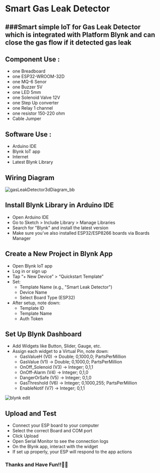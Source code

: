# Smart Gas Leak Detector
###Smart simple IoT for Gas Leak Detector which is integrated with Platform Blynk and can close the gas flow if it detected gas leak
----------------------------------------------------------------------------
## Component Use : 
- one Breadboard
- one ESP32-WROOM-32D
- one MQ-6 Senor
- one Buzzer 5V
- one LED 5mm
- one Solenoid Valve 12V
- one Step Up converter
- one Relay 1 channel
- one resistor 150-220 ohm
- Cable Jumper

## Software Use :
- Arduino IDE
- Blynk IoT app
- Internet
- Latest Blynk Library

## Wiring Diagram
![gasLeakDetector3dDiagram_bb](https://github.com/user-attachments/assets/1f884a6c-742c-42f5-8ccb-8c7454d07845)

## Install Blynk Library in Arduino IDE
- Open Arduino IDE
- Go to Sketch > Include Library > Manage Libraries
- Search for "Blynk" and install the latest version
- Make sure you’ve also installed ESP32/ESP8266 boards via Boards Manager

## Create a New Project in Blynk App
- Open Blynk IoT app
- Log in or sign up
- Tap “+ New Device” > “Quickstart Template”
- Set:
  - Template Name (e.g., "Smart Leak Detector")
  - Device Name
  - Select Board Type (ESP32)
- After setup, note down:
  - Template ID
  - Template Name
  - Auth Token

## Set Up Blynk Dashboard
- Add Widgets like Button, Slider, Gauge, etc.
- Assign each widget to a Virtual Pin, note down:
  - GasValueH (V0) -> Double; 0,1000,0; PartsPerMillion
  - GasValue (V1) -> Double; 0,1000,0; PartsPerMillion
  - OnOff_Solenoid (V3) -> Integer; 0,1,1
  - OnOff-Alarm (V4) -> Integer; 0,1,0
  - DangerOrSafe (V5) -> Integer; 0,1,0
  - GasThreshold (V6) -> Integer; 0,1000,255; PartsPerMillion
  - EnableNotif (V7) -> Integer; 0,1,1
 
    
![blynk edit](https://github.com/user-attachments/assets/90e9603d-5817-4ca4-887b-ec5489091aed)

## Upload and Test
- Connect your ESP board to your computer
- Select the correct Board and COM port
- Click Upload
- Open Serial Monitor to see the connection logs
- On the Blynk app, interact with the widget
- If set up properly, your ESP will respond to the app actions

### Thanks and Have Fun!!🚀✨
